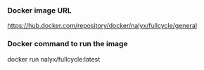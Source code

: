 ### Docker image URL

https://hub.docker.com/repository/docker/nalyx/fullcycle/general

### Docker command to run the image

docker run nalyx/fullcycle:latest
